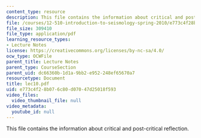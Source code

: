 ```yaml
---
content_type: resource
description: This file contains the information about critical and post-critical reflection.
file: /courses/12-510-introduction-to-seismology-spring-2010/e773c4f28b076c80d07047d25018f593_lec10.pdf
file_size: 309410
file_type: application/pdf
learning_resource_types:
- Lecture Notes
license: https://creativecommons.org/licenses/by-nc-sa/4.0/
ocw_type: OCWFile
parent_title: Lecture Notes
parent_type: CourseSection
parent_uid: dc66360b-1d1a-9bb2-e952-248ef65670a7
resourcetype: Document
title: lec10.pdf
uid: e773c4f2-8b07-6c80-d070-47d25018f593
video_files:
  video_thumbnail_file: null
video_metadata:
  youtube_id: null
---
```

This file contains the information about critical and post-critical reflection.
